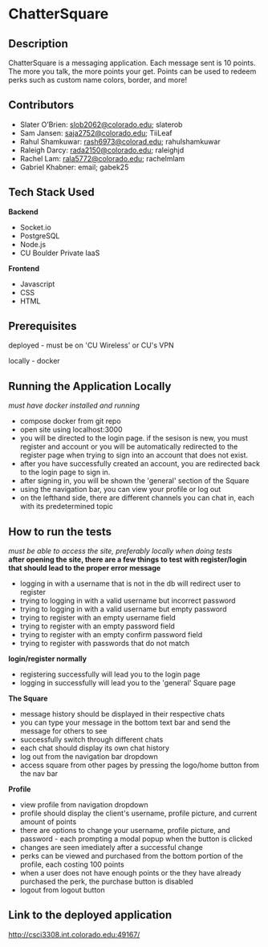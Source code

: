 # ChatterSquare

##  Description
ChatterSquare is a messaging application. Each message sent is 10 points. The more you talk, the more points your get. Points can be used to redeem perks such as custom name colors, border, and more!

## Contributors
- Slater O’Brien: slob2062@colorado.edu; slaterob
- Sam Jansen: saja2752@colorado.edu; TiiLeaf
- Rahul Shamkuwar: rash6973@colorad.edu; rahulshamkuwar
- Raleigh Darcy: rada2150@colorado.edu; raleighjd
- Rachel Lam: rala5772@colorado.edu; rachelmlam
- Gabriel Khabner: email; gabek25

## Tech Stack Used
**Backend**
- Socket.io
- PostgreSQL
- Node.js
- CU Boulder Private IaaS

**Frontend**
- Javascript
- CSS
- HTML

## Prerequisites
deployed - must be on 'CU Wireless' or CU's VPN

locally - docker

## Running the Application Locally
*must have docker installed and running*
- compose docker from git repo
- open site using localhost:3000
- you will be directed to the login page. if the sesison is new, you must register and account or you will be automatically redirected to the register page when trying to sign into an account that does not exist. 
- after you have successfully created an account, you are redirected back to the login page to sign in.
- after signing in, you will be shown the 'general' section of the Square
- using the navigation bar, you can view your profile or log out
- on the lefthand side, there are different channels you can chat in, each with its predetermined topic

## How to run the tests
*must be able to access the site, preferably locally when doing tests*  
**after opening the site, there are a few things to test with register/login that should lead to the proper error message**
- logging in with a username that is not in the db will redirect user to register
- trying to logging in with a valid username but incorrect password
- trying to logging in with a valid username but empty password
- trying to register with an empty username field
- trying to register with an empty password field
- trying to register with an empty confirm password field
- trying to register with passwords that do not match

**login/register normally**
- registering successfully will lead you to the login page
- logging in successfully will lead you to the 'general' Square page  

**The Square**
- message history should be displayed in their respective chats
- you can type your message in the bottom text bar and send the message for others to see
- successfully switch through different chats
- each chat should display its own chat history
- log out from the navigation bar dropdown
- access square from other pages by pressing the logo/home button from the nav bar  

**Profile**
- view profile from navigation dropdown
- profile should display the client's username, profile picture, and current amount of points
- there are options to change your username, profile picture, and password - each prompting a modal popup when the button is clicked
- changes are seen imediately after a successful change
- perks can be viewed and purchased from the bottom portion of the profile, each costing 100 points
- when a user does not have enough points or the they have already purchased the perk, the purchase button is disabled
- logout from logout button

## Link to the deployed application
http://csci3308.int.colorado.edu:49167/

